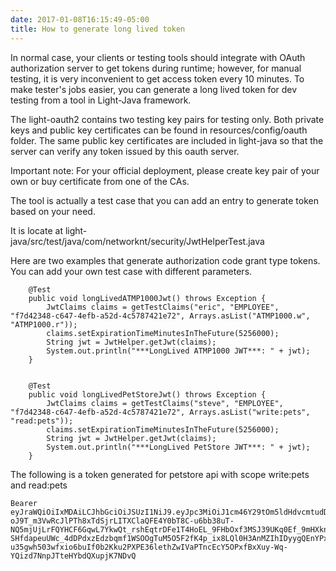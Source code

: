 ```yaml
---
date: 2017-01-08T16:15:49-05:00
title: How to generate long lived token
---
```


In normal case, your clients or testing tools should integrate with OAuth
authorization server to get tokens during runtime; however, for manual
testing, it is very inconvenient to get access token every 10 minutes.
To make tester's jobs easier, you can generate a long lived token for dev
testing from a tool in Light-Java framework.

The light-oauth2 contains two testing key pairs for testing only. Both private 
keys and public key certificates can be found in resources/config/oauth folder. 
The same public key certificates are included in light-java so that the server 
can verify any token issued by this oauth server.

Important note:
For your official deployment, please create key pair of your own or buy 
certificate from one of the CAs.


The tool is actually a test case that you can add an entry to generate
token based on your need. 

It is locate at light-java/src/test/java/com/networknt/security/JwtHelperTest.java

Here are two examples that generate authorization code grant type tokens. You can
add your own test case with different parameters.


```
    @Test
    public void longLivedATMP1000Jwt() throws Exception {
        JwtClaims claims = getTestClaims("eric", "EMPLOYEE", "f7d42348-c647-4efb-a52d-4c5787421e72", Arrays.asList("ATMP1000.w", "ATMP1000.r"));
        claims.setExpirationTimeMinutesInTheFuture(5256000);
        String jwt = JwtHelper.getJwt(claims);
        System.out.println("***LongLived ATMP1000 JWT***: " + jwt);
    }


    @Test
    public void longLivedPetStoreJwt() throws Exception {
        JwtClaims claims = getTestClaims("steve", "EMPLOYEE", "f7d42348-c647-4efb-a52d-4c5787421e72", Arrays.asList("write:pets", "read:pets"));
        claims.setExpirationTimeMinutesInTheFuture(5256000);
        String jwt = JwtHelper.getJwt(claims);
        System.out.println("***LongLived PetStore JWT***: " + jwt);
    }

```

The following is a token generated for petstore api with scope write:pets 
and read:pets

```
Bearer eyJraWQiOiIxMDAiLCJhbGciOiJSUzI1NiJ9.eyJpc3MiOiJ1cm46Y29tOm5ldHdvcmtudDpvYXV0aDI6djEiLCJhdWQiOiJ1cm46Y29tLm5ldHdvcmtudCIsImV4cCI6MTc5NDgwMDYzOSwianRpIjoiWFhlQmpJYXUwUk5ZSTl3dVF0MWxtUSIsImlhdCI6MTQ3OTQ0MDYzOSwibmJmIjoxNDc5NDQwNTE5LCJ2ZXJzaW9uIjoiMS4wIiwidXNlcl9pZCI6InN0ZXZlIiwidXNlcl90eXBlIjoiRU1QTE9ZRUUiLCJjbGllbnRfaWQiOiJmN2Q0MjM0OC1jNjQ3LTRlZmItYTUyZC00YzU3ODc0MjFlNzIiLCJzY29wZSI6WyJ3cml0ZTpwZXRzIiwicmVhZDpwZXRzIl19.f5XdkmhOoHT2lgTobqVGPp2aWUv_ItA0tqyLHC_CeMbmwzPvREqb5-oJ9T_m3VwRcJlPTh8xTdSjrLITXClaQFE4Y0bT8C-u6bb38uT-NQ5mjUjLrFQYHCF6GqwL7YkwQt_rshEqtrDFe1T4HoEL_9FHbOxf3MSJ39UKq0Ef_9mHXkn4Y-SHfdapeuUWc_4dDPdxzEdzbqmf1WSOOgTuM5O5F2fK4p_ix8LQl0H3AnMZIhIDyygQEnYPxEG-u35gwh503wfxio6buIf0b2Kku2PXPE36lethZwIVaPTncEcY5OPxfBxXuy-Wq-YQizd7NnpJTteHYbdQXupjK7NDvQ
```

